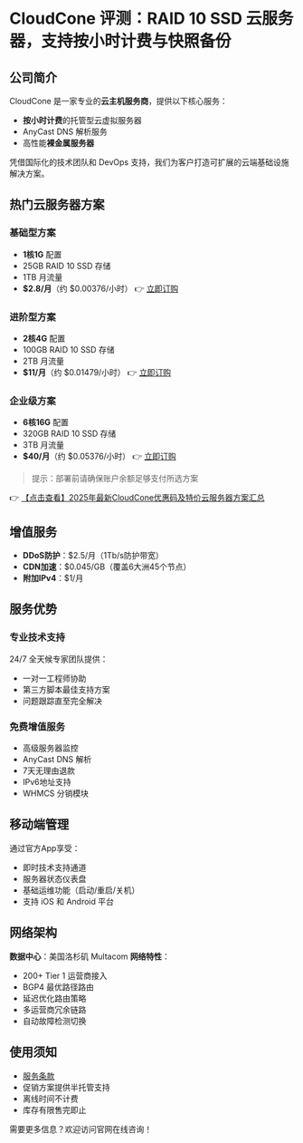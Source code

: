 # CloudCone 评测：RAID 10 SSD 云服务器，支持按小时计费与快照备份

## 公司简介

CloudCone 是一家专业的**云主机服务商**，提供以下核心服务：
- **按小时计费**的托管型云虚拟服务器
- AnyCast DNS 解析服务
- 高性能**裸金属服务器**

凭借国际化的技术团队和 DevOps 支持，我们为客户打造可扩展的云端基础设施解决方案。

## 热门云服务器方案

### 基础型方案
- **1核1G** 配置
- 25GB RAID 10 SSD 存储
- 1TB 月流量
- **$2.8/月**（约 $0.00376/小时）
👉 [立即订购](https://bit.ly/Cloudcone)

### 进阶型方案
- **2核4G** 配置
- 100GB RAID 10 SSD 存储
- 2TB 月流量
- **$11/月**（约 $0.01479/小时）
👉 [立即订购](https://bit.ly/Cloudcone)

### 企业级方案
- **6核16G** 配置
- 320GB RAID 10 SSD 存储
- 3TB 月流量
- **$40/月**（约 $0.05376/小时）
👉 [立即订购](https://bit.ly/Cloudcone)

> 提示：部署前请确保账户余额足够支付所选方案

👉 [【点击查看】2025年最新CloudCone优惠码及特价云服务器方案汇总](https://bit.ly/Cloudcone)

## 增值服务
- **DDoS防护**：$2.5/月（1Tb/s防护带宽）
- **CDN加速**：$0.045/GB（覆盖6大洲45个节点）
- **附加IPv4**：$1/月

## 服务优势
### 专业技术支持
24/7 全天候专家团队提供：
- 一对一工程师协助
- 第三方脚本最佳支持方案
- 问题跟踪直至完全解决

### 免费增值服务
- 高级服务器监控
- AnyCast DNS 解析
- 7天无理由退款
- IPv6地址支持
- WHMCS 分销模块

## 移动端管理
通过官方App享受：
- 即时技术支持通道
- 服务器状态仪表盘
- 基础运维功能（启动/重启/关机）
- 支持 iOS 和 Android 平台

## 网络架构
**数据中心**：美国洛杉矶 Multacom
**网络特性**：
- 200+ Tier 1 运营商接入
- BGP4 最优路径路由
- 延迟优化路由策略
- 多运营商冗余链路
- 自动故障检测切换

## 使用须知
- [服务条款](https://cloudcone.com/policies/)
- 促销方案提供半托管支持
- 离线时间不计费
- 库存有限售完即止

需要更多信息？欢迎访问官网在线咨询！